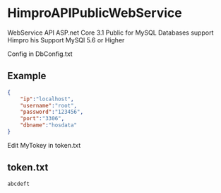 # HimproAPIPublicWebService
WebService API ASP.net Core 3.1 Public for MySQL Databases support Himpro his
Support MySQl 5.6 or Higher

Config in DbConfig.txt

## Example
```json
{
	"ip":"localhost",
	"username":"root",
	"password":"123456",
	"port":"3306",
	"dbname":"hosdata"
}
```



Edit MyTokey in token.txt
## token.txt
```baht
abcdeft
```
